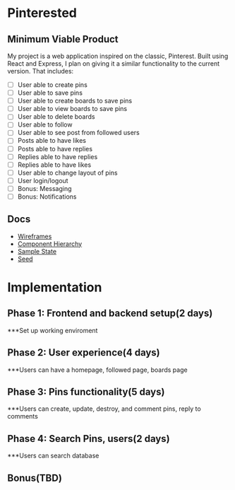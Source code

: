 # Pinterested

## Minimum Viable Product

My project is a web application inspired on the classic, Pinterest. Built using React and Express, I plan on giving it a similar functionality to the current version. That includes:
 
- [ ] User able to create pins
- [ ] User able to save pins
- [ ] User able to create boards to save pins
- [ ] User able to view boards to save pins
- [ ] User able to delete boards
- [ ] User able to follow
- [ ] User able to see post from followed users
- [ ] Posts able to have likes
- [ ] Posts able to have replies
- [ ] Replies able to have replies
- [ ] Replies able to have likes
- [ ] User able to change layout of pins
- [ ] User login/logout
- [ ] Bonus: Messaging 
- [ ] Bonus: Notifications

## Docs

- [Wireframes](https://github.com/earellano1719/first_project/tree/master/layout/wireframes)
- [Component Hierarchy](https://github.com/earellano1719/first_project/blob/master/layout/ComponentHierarchy.md)
- [Sample State](https://github.com/earellano1719/first_project/blob/master/layout/SampleState.md)
- [Seed](https://github.com/earellano1719/first_project/blob/master/layout/seed.sql)


# Implementation

##  Phase 1: Frontend and backend setup(2 days)
***Set up working enviroment 
## Phase 2: User experience(4 days)
***Users can have a homepage, followed page, boards page 
## Phase 3: Pins functionality(5 days)
***Users can create, update, destroy, and comment pins, reply to comments 
## Phase 4: Search Pins, users(2 days)
***Users can search database
## Bonus(TBD)

 



